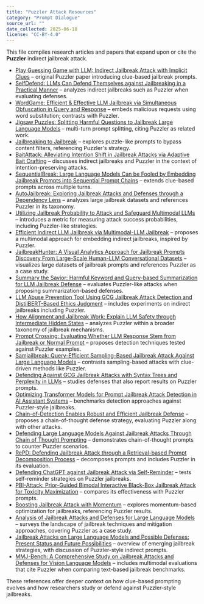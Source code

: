 ```yaml
---
title: "Puzzler Attack Resources"
category: "Prompt Dialogue"
source_url: ""
date_collected: 2025-06-18
license: "CC-BY-4.0"
---
```


This file compiles research articles and papers that expand upon or cite the **Puzzler** indirect jailbreak attack.

- [Play Guessing Game with LLM: Indirect Jailbreak Attack with Implicit Clues](https://arxiv.org/abs/2402.09091) – original Puzzler paper introducing clue-based jailbreak prompts.
- [SelfDefend: LLMs Can Defend Themselves against Jailbreaking in a Practical Manner](https://arxiv.org/abs/2406.05498) – analyzes indirect jailbreaks such as Puzzler when evaluating defenses.
- [WordGame: Efficient & Effective LLM Jailbreak via Simultaneous Obfuscation in Query and Response](https://arxiv.org/abs/2405.14023) – embeds malicious requests using word substitution; contrasts with Puzzler.
- [Jigsaw Puzzles: Splitting Harmful Questions to Jailbreak Large Language Models](https://arxiv.org/abs/2410.11459) – multi-turn prompt splitting, citing Puzzler as related work.
- [Jailbreaking to Jailbreak](https://arxiv.org/abs/2502.09638) – explores puzzle-like prompts to bypass content filters, referencing Puzzler's strategy.
- [BaitAttack: Alleviating Intention Shift in Jailbreak Attacks via Adaptive Bait Crafting](https://aclanthology.org/2024.emnlp-main.877/) – discusses indirect jailbreaks and Puzzler in the context of intention-preserving attacks.
- [SequentialBreak: Large Language Models Can be Fooled by Embedding Jailbreak Prompts into Sequential Prompt Chains](https://arxiv.org/abs/2411.06426) – extends clue-based prompts across multiple turns.
- [AutoJailbreak: Exploring Jailbreak Attacks and Defenses through a Dependency Lens](https://arxiv.org/abs/2406.03805) – analyzes large jailbreak datasets and references Puzzler in its taxonomy.
- [Utilizing Jailbreak Probability to Attack and Safeguard Multimodal LLMs](https://arxiv.org/abs/2503.06989) – introduces a metric for measuring attack success probabilities, including Puzzler-like strategies.
- [Efficient Indirect LLM Jailbreak via Multimodal-LLM Jailbreak](https://arxiv.org/abs/2405.20015) – proposes a multimodal approach for embedding indirect jailbreaks, inspired by Puzzler.
- [JailbreakHunter: A Visual Analytics Approach for Jailbreak Prompts Discovery From Large-Scale Human-LLM Conversational Datasets](https://doi.org/10.1109/tvcg.2025.3557568) – visualizes large datasets of jailbreak prompts and references Puzzler as a case study.
- [Summary the Savior: Harmful Keyword and Query-based Summarization for LLM Jailbreak Defense](https://doi.org/10.18653/v1/2025.trustnlp-main.17) – evaluates Puzzler-like attacks when proposing summarization-based defenses.
- [LLM Abuse Prevention Tool Using GCG Jailbreak Attack Detection and DistilBERT-Based Ethics Judgment](https://doi.org/10.3390/info16030204) – includes experiments on indirect jailbreaks including Puzzler.
- [How Alignment and Jailbreak Work: Explain LLM Safety through Intermediate Hidden States](https://doi.org/10.18653/v1/2024.findings-emnlp.139) – analyzes Puzzler within a broader taxonomy of jailbreak mechanisms.
- [Prompt Crossing: Evaluating Whether LLM Response Stem from Jailbreak or Normal Prompt](https://doi.org/10.1109/icassp49660.2025.10889949) – proposes detection techniques tested against Puzzler examples.
- [Samjailbreak: Query-Efficient Sampling-Based Jailbreak Attack Against Large Language Models](https://doi.org/10.2139/ssrn.5206108) – contrasts sampling-based attacks with clue-driven methods like Puzzler.
- [Defending Against GCG Jailbreak Attacks with Syntax Trees and Perplexity in LLMs](https://doi.org/10.1109/gcce62371.2024.10760963) – studies defenses that also report results on Puzzler prompts.
- [Optimizing Transformer Models for Prompt Jailbreak Attack Detection in AI Assistant Systems](https://doi.org/10.1109/vcris63677.2024.10813380) – benchmarks detection approaches against Puzzler-style jailbreaks.
- [Chain-of-Detection Enables Robust and Efficient Jailbreak Defense](https://doi.org/10.2139/ssrn.5124466) – proposes a chain-of-thought defense strategy, evaluating Puzzler along with other attacks.
- [Defending Large Language Models Against Jailbreak Attacks Through Chain of Thought Prompting](https://doi.org/10.1109/nana63151.2024.00028) – demonstrates chain-of-thought prompts to counter Puzzler scenarios.
- [RePD: Defending Jailbreak Attack through a Retrieval-based Prompt Decomposition Process](https://doi.org/10.18653/v1/2025.findings-naacl.16) – decomposes prompts and includes Puzzler in its evaluation.
- [Defending ChatGPT against Jailbreak Attack via Self-Reminder](https://doi.org/10.21203/rs.3.rs-2873090/v1) – tests self-reminder strategies on Puzzler jailbreaks.
- [PBI-Attack: Prior-Guided Bimodal Interactive Black-Box Jailbreak Attack for Toxicity Maximization](https://doi.org/10.18653/v1/2025.trustnlp-main.3) – compares its effectiveness with Puzzler prompts.
- [Boosting Jailbreak Attack with Momentum](https://doi.org/10.1109/icassp49660.2025.10888812) – explores momentum-based optimization for jailbreaks, referencing Puzzler results.
- [Analysis of Jailbreak Attacks and Defenses for Large Language Models](https://doi.org/10.47297/wspciwsp2516-252718.20250902) – surveys the landscape of jailbreak techniques and mitigation approaches, covering Puzzler as a case study.
- [Jailbreak Attacks on Large Language Models and Possible Defenses: Present Status and Future Possibilities](https://doi.org/10.1109/istas61960.2024.10732418) – overview of emerging jailbreak strategies, with discussion of Puzzler-style indirect prompts.
- [MMJ-Bench: A Comprehensive Study on Jailbreak Attacks and Defenses for Vision Language Models](https://doi.org/10.1609/aaai.v39i26.34983) – includes multimodal evaluations that cite Puzzler when comparing text-based jailbreak benchmarks.

These references offer deeper context on how clue-based prompting evolves and how researchers study or defend against Puzzler-style jailbreaks.
